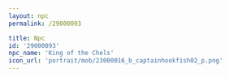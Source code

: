 ```yaml
---
layout: npc
permalink: /29000093

title: Npc
id: '29000093'
npc_name: 'King of the Chels'
icon_url: 'portrait/mob/23000016_b_captainhookfish02_p.png'
---
```

